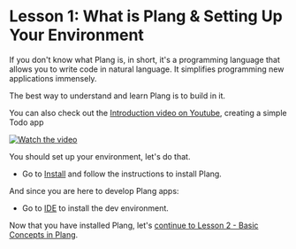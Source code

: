 # Lesson 1: What is Plang & Setting Up Your Environment

If you don't know what Plang is, in short, it's a programming language that allows you to write code in natural language. It simplifies programming new applications immensely.

The best way to understand and learn Plang is to build in it. 

You can also check out the [Introduction video on Youtube](https://www.youtube.com/watch?v=m4QC19btS_I&list=PLbm1UMZKMaqfT4tqPtr-vhxMs4JGGFVEB), creating a simple Todo app

[![Watch the video](https://img.youtube.com/vi/m4QC19btS_I/hqdefault.jpg)](https://www.youtube.com/watch?v=m4QC19btS_I&list=PLbm1UMZKMaqfT4tqPtr-vhxMs4JGGFVEB&index=1)

You should set up your environment, let's do that.

- Go to [Install](../Install.md) and follow the instructions to install Plang.

And since you are here to develop Plang apps:

- Go to [IDE](../IDE.md) to install the dev environment.

Now that you have installed Plang, let's [continue to Lesson 2 - Basic Concepts in Plang](./Lesson%202.md).
